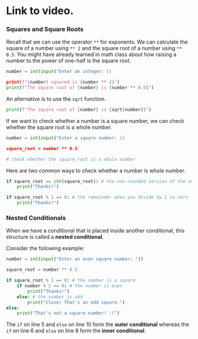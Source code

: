 # Link to video.

### Squares and Square Roots

Recall that we can use the operator `**` for exponents. We can calculate the square of a number using `** 2` and the square root of a number using `** 0.5`. You might have already learned in math class about how raising a number to the power of one-half is the square root.

```python
number = int(input("Enter an integer: ))

print(f"{number} squared is {number ** 2}")
print(f"The square root of {number} is {number ** 0.5}")
```

An alternative is to use the `sqrt` function.

```python
print(f"The square root of {number} is {sqrt(number)}")
```

If we want to check whether a number is a square number, we can check whether the square root is a whole number.

```python
number = int(input("Enter a square number: ))

square_root = number ** 0.5

# check whether the square_root is a whole number
```

Here are two common ways to check whether a number is whole number.

```python
if square_root == int(square_root): # the non-rounded version of the number is the same as the rounded version
    print("Thanks!") 
```

```python
if square_root % 1 == 0: # the remainder when you divide by 1 is zero
    print("Thanks!") 
```

### Nested Conditionals

When we have a conditional that is placed inside another conditional, this structure is called a **nested conditional**. 

Consider the following example:

```python
number = int(input("Enter an even square number: "))

square_root = number ** 0.5

if square_root % 1 == 0: # the number is a square
    if number % 2 == 0: # the number is even
        print("Thanks!")
    else: # the number is odd
        print("Close! That's an odd square.")
else:
    print("That's not a square number! :(")
```

The `if` on line 5 and `else` on line 10 form the **outer conditional** whereas the `if` on line 6 and `else` on line 8 form the **inner conditional**.

